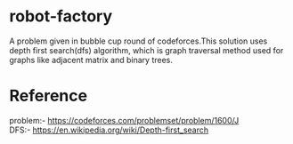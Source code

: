 # robot-factory
A problem given in bubble cup round of codeforces.This solution uses depth first search(dfs) algorithm, which is graph traversal method  used for graphs
like adjacent matrix and binary trees. 
# Reference
problem:- https://codeforces.com/problemset/problem/1600/J                                            
DFS:- https://en.wikipedia.org/wiki/Depth-first_search

